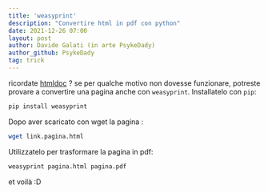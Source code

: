 ```yaml
---
title: 'weasyprint'
description: "Convertire html in pdf con python"
date: 2021-12-26 07:00
layout: post
author: Davide Galati (in arte PsykeDady)
author_github: PsykeDady
tag: trick
---
```


ricordate [htmldoc](https://feed.linuxpeople.org/posts/weasyprint) ? se per qualche motivo non dovesse funzionare, potreste provare a convertire una pagina anche con `weasyprint`. Installatelo con `pip`:  

```bash
pip install weasyprint 
```

Dopo aver scaricato con wget la pagina :  

```bash
wget link.pagina.html 
```

Utilizzatelo per trasformare la pagina in pdf:  

```bash
weasyprint pagina.html pagina.pdf 
```

et voilà :D
